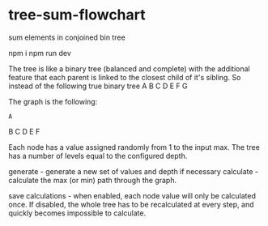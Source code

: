 # tree-sum-flowchart
sum elements in conjoined bin tree

npm i
npm run dev

The tree is like a binary tree (balanced and complete) with the additional feature that each parent is linked to the closest child of it's sibling.
So instead of the following true binary tree
    A
 B     C
D E   F G 

The graph is the following:

    A
  B   C
D   E   F  

Each node has a value assigned randomly from 1 to the input max.
The tree has a number of levels equal to the configured depth.

generate - generate a new set of values and depth if necessary
calculate - calculate the max (or min) path through the graph.

save calculations - when enabled, each node value will only be calculated once.  If disabled, the whole tree has to be recalculated at every step, and quickly becomes impossible to calculate.
